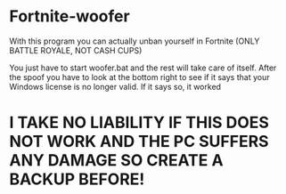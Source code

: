 # Fortnite-woofer

With this program you can actually unban yourself in Fortnite (ONLY BATTLE ROYALE, NOT CASH CUPS)

You just have to start woofer.bat and the rest will take care of itself.
After the spoof you have to look at the bottom right to see if it says that your Windows license is no longer valid. If it says so, it worked

# I TAKE NO LIABILITY IF THIS DOES NOT WORK AND THE PC SUFFERS ANY DAMAGE SO CREATE A BACKUP BEFORE!
